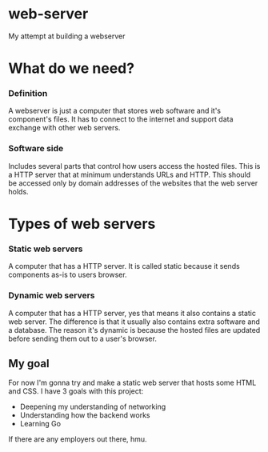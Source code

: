 # web-server
My attempt at building a webserver
# What do we need?
### Definition
A webserver is just a computer that stores web software and it's component's files. It has to connect to the internet and support data exchange with other web servers.
### Software side
Includes several parts that control how users access the hosted files. This is a HTTP server that at minimum understands URLs and HTTP. This should be accessed only by domain addresses of the websites that the web server holds. 

# Types of web servers
### Static web servers
A computer that has a HTTP server. It is called static because it sends components as-is to users browser. 
### Dynamic web servers
A computer that has a HTTP server, yes that means it also contains a static web server. The difference is that it usually also contains extra software and a database. The reason it's dynamic is because the hosted files are updated before sending them out to a user's browser. 
## My goal
For now I'm gonna try and make a static web server that hosts some HTML and CSS. I have 3 goals with this project: 
- Deepening my understanding of networking
- Understanding how the backend works
- Learning Go 

If there are any employers out there, hmu. 
